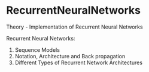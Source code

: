 # RecurrentNeuralNetworks
Theory - Implementation of Recurrent Neural Networks

Recurrent Neural Networks:

1. Sequence Models
2. Notation, Architecture and Back propagation
3. Different Types of Recurrent Network Architectures
